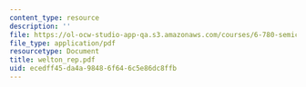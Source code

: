 ```yaml
---
content_type: resource
description: ''
file: https://ol-ocw-studio-app-qa.s3.amazonaws.com/courses/6-780-semiconductor-manufacturing-spring-2003/ecedff45da4a98486f646c5e86dc8ffb_welton_rep.pdf
file_type: application/pdf
resourcetype: Document
title: welton_rep.pdf
uid: ecedff45-da4a-9848-6f64-6c5e86dc8ffb
---
```

